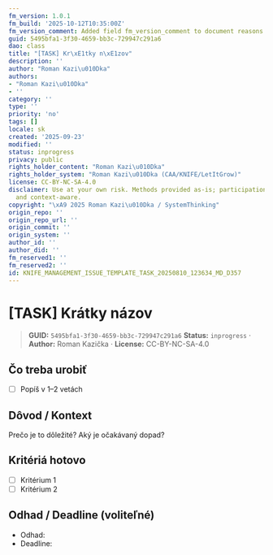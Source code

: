 ```yaml
---
fm_version: 1.0.1
fm_build: '2025-10-12T10:35:00Z'
fm_version_comment: Added field fm_version_comment to document reasons for FM updates
guid: 5495bfa1-3f30-4659-bb3c-729947c291a6
dao: class
title: "[TASK] Kr\xE1tky n\xE1zov"
description: ''
author: "Roman Kazi\u010Dka"
authors:
- "Roman Kazi\u010Dka"
- ''
category: ''
type: ''
priority: 'no'
tags: []
locale: sk
created: '2025-09-23'
modified: ''
status: inprogress
privacy: public
rights_holder_content: "Roman Kazi\u010Dka"
rights_holder_system: "Roman Kazi\u010Dka (CAA/KNIFE/LetItGrow)"
license: CC-BY-NC-SA-4.0
disclaimer: Use at your own risk. Methods provided as-is; participation is voluntary
  and context-aware.
copyright: "\xA9 2025 Roman Kazi\u010Dka / SystemThinking"
origin_repo: ''
origin_repo_url: ''
origin_commit: ''
origin_system: ''
author_id: ''
author_did: ''
fm_reserved1: ''
fm_reserved2: ''
id: KNIFE_MANAGEMENT_ISSUE_TEMPLATE_TASK_20250810_123634_MD_D357
---
```

# [TASK] Krátky názov

<!-- fm-visible: start -->
> **GUID:** `5495bfa1-3f30-4659-bb3c-729947c291a6`
> **Status:** `inprogress` · **Author:** Roman Kazička · **License:** CC-BY-NC-SA-4.0
<!-- fm-visible: end -->

## Čo treba urobiť
- [ ] Popíš v 1–2 vetách

## Dôvod / Kontext
Prečo je to dôležité? Aký je očakávaný dopad?

## Kritériá hotovo
- [ ] Kritérium 1
- [ ] Kritérium 2

## Odhad / Deadline (voliteľné)
- Odhad: 
- Deadline:
